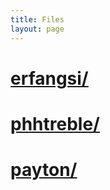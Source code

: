 ```yaml
---
title: Files
layout: page
---
```

# [erfangsi/](erfangsi.md)
# [phhtreble/](phhtreble.md)
# [payton/](payton.md)
